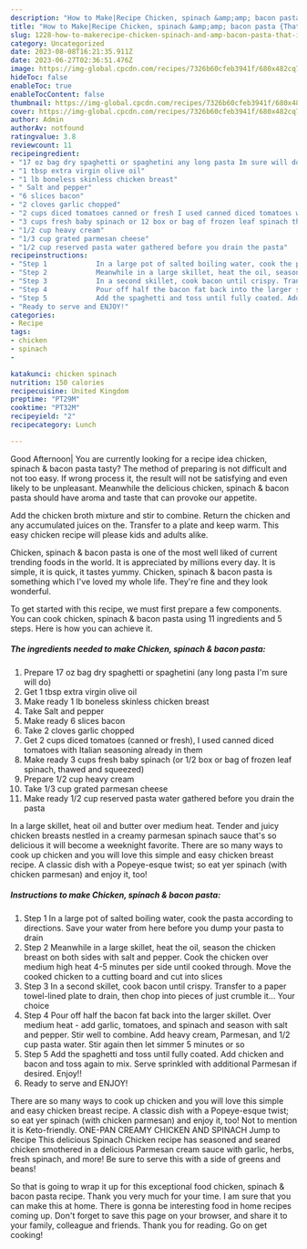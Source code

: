 ```yaml
---
description: "How to Make|Recipe Chicken, spinach &amp;amp; bacon pasta {That is Delicious"
title: "How to Make|Recipe Chicken, spinach &amp;amp; bacon pasta {That is Delicious"
slug: 1228-how-to-makerecipe-chicken-spinach-and-amp-bacon-pasta-that-is-delicious
category: Uncategorized
date: 2023-08-08T16:21:35.911Z
date: 2023-06-27T02:36:51.476Z
image: https://img-global.cpcdn.com/recipes/7326b60cfeb3941f/680x482cq70/chicken-spinach-bacon-pasta-recipe-main-photo.jpg
hideToc: false
enableToc: true
enableTocContent: false
thumbnail: https://img-global.cpcdn.com/recipes/7326b60cfeb3941f/680x482cq70/chicken-spinach-bacon-pasta-recipe-main-photo.jpg
cover: https://img-global.cpcdn.com/recipes/7326b60cfeb3941f/680x482cq70/chicken-spinach-bacon-pasta-recipe-main-photo.jpg
author: Admin
authorAv: notfound
ratingvalue: 3.8
reviewcount: 11
recipeingredient:
- "17 oz bag dry spaghetti or spaghetini any long pasta Im sure will do"
- "1 tbsp extra virgin olive oil"
- "1 lb boneless skinless chicken breast"
- " Salt and pepper"
- "6 slices bacon"
- "2 cloves garlic chopped"
- "2 cups diced tomatoes canned or fresh I used canned diced tomatoes with Italian seasoning already in them"
- "3 cups fresh baby spinach or 12 box or bag of frozen leaf spinach thawed and squeezed"
- "1/2 cup heavy cream"
- "1/3 cup grated parmesan cheese"
- "1/2 cup reserved pasta water gathered before you drain the pasta"
recipeinstructions:
- "Step 1            In a large pot of salted boiling water, cook the pasta according to directions. Save your water from here before you dump your pasta to drain"
- "Step 2            Meanwhile in a large skillet, heat the oil, season the chicken breast on both sides with salt and pepper. Cook the chicken over medium high heat 4-5 minutes per side until cooked through. Move the cooked chicken to a cutting board and cut into slices"
- "Step 3            In a second skillet, cook bacon until crispy. Transfer to a paper towel-lined plate to drain, then chop into pieces of just crumble it... Your choice"
- "Step 4            Pour off half the bacon fat back into the larger skillet. Over medium heat - add garlic, tomatoes, and spinach and season with salt and pepper. Stir well to combine. Add heavy cream, Parmesan, and 1/2 cup pasta water. Stir again then let simmer 5 minutes or so"
- "Step 5            Add the spaghetti and toss until fully coated. Add chicken and bacon and toss again to mix. Serve sprinkled with additional Parmesan if desired. Enjoy!!"
- "Ready to serve and ENJOY!"
categories:
- Recipe
tags:
- chicken
- spinach
- 

katakunci: chicken spinach  
nutrition: 150 calories
recipecuisine: United Kingdom
preptime: "PT29M"
cooktime: "PT32M"
recipeyield: "2"
recipecategory: Lunch

---
```



Good Afternoon| You are currently looking for a recipe idea chicken, spinach &amp; bacon pasta tasty? The method of preparing is not difficult and not too easy. If wrong process it, the result will not be satisfying and even likely to be unpleasant. Meanwhile the delicious chicken, spinach &amp; bacon pasta should have aroma and taste that can provoke our appetite.





Add the chicken broth mixture and stir to combine. Return the chicken and any accumulated juices on the. Transfer to a plate and keep warm. This easy chicken recipe will please kids and adults alike.

Chicken, spinach &amp; bacon pasta is one of the most well liked of current trending foods in the world. It is appreciated by millions every day. It is simple, it is quick, it tastes yummy. Chicken, spinach &amp; bacon pasta is something which I've loved my whole life. They're fine and they look wonderful.


To get started with this recipe, we must first prepare a few components. You can cook chicken, spinach &amp; bacon pasta using 11 ingredients and 5 steps. Here is how you can achieve it.

<!--inarticleads1-->

##### The ingredients needed to make Chicken, spinach &amp; bacon pasta:

1. Prepare 17 oz bag dry spaghetti or spaghetini (any long pasta I&#39;m sure will do)
1. Get 1 tbsp extra virgin olive oil
1. Make ready 1 lb boneless skinless chicken breast
1. Take  Salt and pepper
1. Make ready 6 slices bacon
1. Take 2 cloves garlic chopped
1. Get 2 cups diced tomatoes (canned or fresh), I used canned diced tomatoes with Italian seasoning already in them
1. Make ready 3 cups fresh baby spinach (or 1/2 box or bag of frozen leaf spinach, thawed and squeezed)
1. Prepare 1/2 cup heavy cream
1. Take 1/3 cup grated parmesan cheese
1. Make ready 1/2 cup reserved pasta water gathered before you drain the pasta


In a large skillet, heat oil and butter over medium heat. Tender and juicy chicken breasts nestled in a creamy parmesan spinach sauce that&#39;s so delicious it will become a weeknight favorite. There are so many ways to cook up chicken and you will love this simple and easy chicken breast recipe. A classic dish with a Popeye-esque twist; so eat yer spinach (with chicken parmesan) and enjoy it, too! 

<!--inarticleads2-->

##### Instructions to make Chicken, spinach &amp; bacon pasta:

1. Step 1            In a large pot of salted boiling water, cook the pasta according to directions. Save your water from here before you dump your pasta to drain
1. Step 2            Meanwhile in a large skillet, heat the oil, season the chicken breast on both sides with salt and pepper. Cook the chicken over medium high heat 4-5 minutes per side until cooked through. Move the cooked chicken to a cutting board and cut into slices
1. Step 3            In a second skillet, cook bacon until crispy. Transfer to a paper towel-lined plate to drain, then chop into pieces of just crumble it... Your choice
1. Step 4            Pour off half the bacon fat back into the larger skillet. Over medium heat - add garlic, tomatoes, and spinach and season with salt and pepper. Stir well to combine. Add heavy cream, Parmesan, and 1/2 cup pasta water. Stir again then let simmer 5 minutes or so
1. Step 5            Add the spaghetti and toss until fully coated. Add chicken and bacon and toss again to mix. Serve sprinkled with additional Parmesan if desired. Enjoy!!
1. Ready to serve and ENJOY!

There are so many ways to cook up chicken and you will love this simple and easy chicken breast recipe. A classic dish with a Popeye-esque twist; so eat yer spinach (with chicken parmesan) and enjoy it, too! Not to mention it is Keto-friendly. ONE-PAN CREAMY CHICKEN AND SPINACH Jump to Recipe This delicious Spinach Chicken recipe has seasoned and seared chicken smothered in a delicious Parmesan cream sauce with garlic, herbs, fresh spinach, and more! Be sure to serve this with a side of greens and beans! 

So that is going to wrap it up for this exceptional food chicken, spinach &amp; bacon pasta recipe. Thank you very much for your time. I am sure that you can make this at home. There is gonna be interesting food in home recipes coming up. Don't forget to save this page on your browser, and share it to your family, colleague and friends. Thank you for reading. Go on get cooking!
